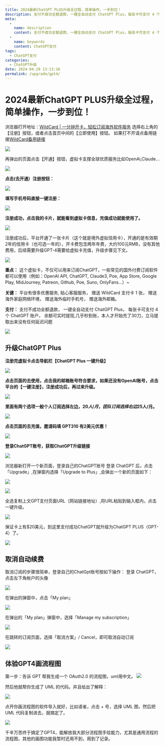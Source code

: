 ```yaml
---
title: 2024最新ChatGPT PLUS升级全过程，简单操作，一步到位！
description: 支付不成功全额退款，一键全自动支付 ChatGPT Plus，每张卡可支付 4 个 ChatGPT 账户，余额可实时提现,几乎秒到账
meta: 
  - 
    name: description
    content: 支付不成功全额退款，一键全自动支付 ChatGPT Plus，每张卡可支付 4 个 ChatGPT 账户，余额可实时提现,几乎秒到账
  - 
    name: keywords
    content: ChatGPT支付
tags: 
  - ChatGPT支付
categories: 
  - ChatGPT升级
date: 2024-04-29 13:13:18
permalink: /upgrade/gpt4/
---
```


# 2024最新ChatGPT PLUS升级全过程，简单操作，一步到位！

浏览器打开地址：[WildCard | 一分钟开卡，轻松订阅海外软件服务](https://yeka.ai/i/GPT310) 选择右上角的【注册】按钮，或者点击首页中间的【立即使用】按钮。
如果打不开请点备用链接[WildCard备用链接](https://yeka.ai/i/GPT310)

![](https://hlplch.aliyuntm.com/chatgpt/WX20240412-095641.png)

再弹出的页面点击【开通】按钮，虚拟卡支撑全球优质服务比如OpenAi,Claude...

![](https://hlplch.aliyuntm.com/chatgpt/WX20240412-091301.png)

**点击(去开通）注册按钮：**

![](https://hlplch.aliyuntm.com/chatgpt/WX20240410-183102.png)

**填写手机号码直接一键注册：**

![](https://hlplch.aliyuntm.com/chatgpt/WX20240410-183120.png)

**注册成功，点击我的卡片，就能看到虚拟卡信息，充值成功就能使用了。**

![](https://hlplch.aliyuntm.com/chatgpt/WX20240410-183138.png)

注册成功后，平台开通了一张卡片（这个就是境外虚拟信用卡），开通的是有效期2年的信用卡（也可选一年的），开卡费包含两年年费，大约100元RMB，没有其他费用，后续需要升级GPT-4需要给虚拟卡充值，升级步骤见下文。

![](https://hlplch.aliyuntm.com/chatgpt/WX20240222-004130.png)

**重点：** 这个虚拟卡，不仅可以用来订阅ChatGPT，一些常见的国外付费订阅软件都可以使用（例如：OpenAI API, ChatGPT, Claude3, Poe, App Store, Google Play, MidJourney, Patreon, Github, Poe, Suno, OnlyFans...）~

**关键：** 平台有很多优惠服务,
贴心客服服务，
赠送 WildCard 支付卡 1 张，
赠送海外家庭网络环境，
赠送海外临时手机号，
赠送海外邮箱。

**支付：** 支付不成功全额退款，
一键全自动支付 ChatGPT Plus，
每张卡可支付 4 个 ChatGPT 账户，
余额可实时提现,几乎秒到账，本人才开始充了30刀，立马提取出来没有任何延迟问题

![](https://hlplch.aliyuntm.com/chatgpt/WechatIMG220.jpg)

## 升级ChatGPT Plus

**注册完虚拟卡点击导航栏【ChatGPT Plus 一键升级】**

![](https://hlplch.aliyuntm.com/chatgpt/WX20240409-184808.png)

**点击页面的去使用，点击我的邮箱账号符合要求，如果还没有OpenAI账号，点击平台的【一键注册】，注册成功后，再过来升级。**

![](https://hlplch.aliyuntm.com/chatgpt/WX20240409-184954.png)

**里面有两个选项一般个人订阅选择左边，$20人/月，团队订阅选择右边$25人/月。**

![](https://hlplch.aliyuntm.com/chatgpt/WX20240409-185302.png)

**点击页面的去充值，邀请码填 GPT310 有2美元优惠！**

![](https://hlplch.aliyuntm.com/chatgpt/WX20240411-110518.png)

**登录ChatGPT账号，获取ChatGPT升级链接**

![](https://hlplch.aliyuntm.com/chatgpt/WX20240409-185422.png)

浏览器新打开一个新页面，登录自己的ChatGPT账号 登录 ChatGPT 后，点击「Upgrade」,在弹窗内选择「Upgrade to Plus」,会弹出一个新的页面如下：

![](https://hlplch.aliyuntm.com/chatgpt/WX20240225-134928.png)

![](https://hlplch.aliyuntm.com/chatgpt/WX20240225-094438.png)

全选复制上文GPT支付页面URL（网站链接地址）,将URL粘贴到输入框内，点击一键升级。

![](https://hlplch.aliyuntm.com/chatgpt/WX20240409-185713.png)

保证卡上有$20美元，到这里支付成功ChatGPT就升级为ChatGPT PLUS（GPT-4）了。

![](https://hlplch.aliyuntm.com/chatgpt/WX20240409-201559.png)


## 取消自动续费
取消订阅的步骤很简单，登录自己的ChatGpt账号按如下操作：
登录 ChatGPT，点击左下角帐户的头像

![](https://hlplch.aliyuntm.com/chatgpt/WX20240302-154329.png)

在弹出的弹窗中，点击「My plan」

![](https://hlplch.aliyuntm.com/chatgpt/WX20240302-154414.png)

在弹出的「My plan」弹窗中，选择「Manage my subscription」

![](https://hlplch.aliyuntm.com/chatgpt/WX20240302-154457.png)

在跳转的订阅页面，选择「取消方案」/ Cancel，即可取消自动订阅

![](https://hlplch.aliyuntm.com/chatgpt/WX20240302-154519.png)

## 体验GPT4画流程图

第一步：告诉 GPT 帮我生成一个 OAuth2.0 的流程图，uml用中文。
![](https://hlplch.aliyuntm.com/chatgpt/WX20240311-184150.png)

然后他就帮你生成了 UML 的代码。并且给出了解释：

![](https://hlplch.aliyuntm.com/chatgpt/WX20240311-184211.png)

点开你画流程图的软件导入就好，比如语雀，点击 + 号，选择 UML 图，然后把 UML 代码复制进去，就搞定了。

![](https://hlplch.aliyuntm.com/chatgpt/WX20240311-184400.png)

千辛万苦终于搞定了GPT4，能解放我大部分流程图手绘能力，尤其是通用流程的流程图，其他的画图功能我暂时还用不到，用到了记录。